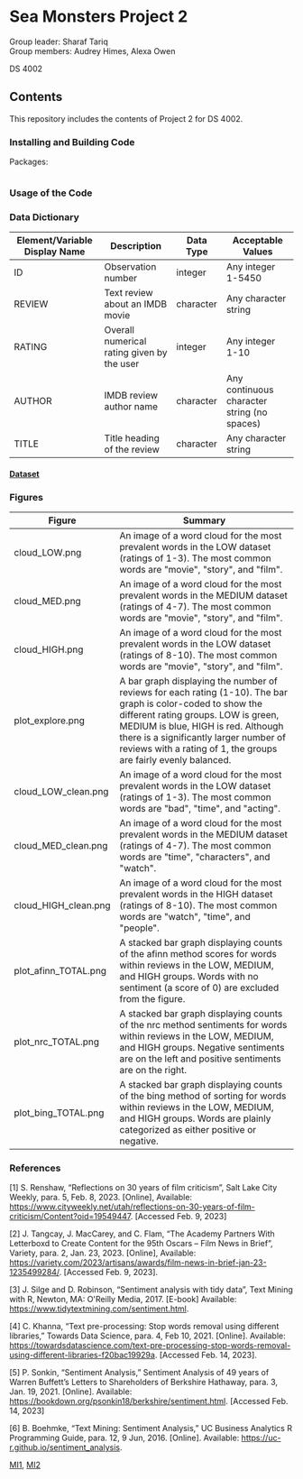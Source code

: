# Sea Monsters Project 2
Group leader: Sharaf Tariq    
Group members: Audrey Himes, Alexa Owen

DS 4002

## Contents
This repository includes the contents of Project 2 for DS 4002. 

### Installing and Building Code


Packages:
```markdown

```

### Usage of the Code


### Data Dictionary

| Element/Variable Display Name| Description| Data Type| Acceptable Values|                   
|------------------------------|------------|----------|------------------|
| ID | Observation number | integer | Any integer 1-5450 |
| REVIEW | Text review about an IMDB movie | character | Any character string |
| RATING | Overall numerical rating given by the user | integer | Any integer 1-10 |
| AUTHOR | IMDB review author name | character | Any continuous character string (no spaces) |
| TITLE | Title heading of the review | character | Any character string |

#### [Dataset](https://www.kaggle.com/datasets/csafrit2/plant-leaves-for-image-classification)

### Figures

| Figure | Summary |
|--------|---------|
| cloud_LOW.png | An image of a word cloud for the most prevalent words in the LOW dataset (ratings of 1-3). The most common words are "movie", "story", and "film". |
| cloud_MED.png | An image of a word cloud for the most prevalent words in the MEDIUM dataset (ratings of 4-7). The most common words are "movie", "story", and "film". |
| cloud_HIGH.png | An image of a word cloud for the most prevalent words in the LOW dataset (ratings of 8-10). The most common words are "movie", "story", and "film". |
| plot_explore.png | A bar graph displaying the number of reviews for each rating (1-10). The bar graph is color-coded to show the different rating groups. LOW is green, MEDIUM is blue, HIGH is red. Although there is a significantly larger number of reviews with a rating of 1, the groups are fairly evenly balanced. |
| cloud_LOW_clean.png | An image of a word cloud for the most prevalent words in the LOW dataset (ratings of 1-3). The most common words are "bad", "time", and "acting". |
| cloud_MED_clean.png | An image of a word cloud for the most prevalent words in the MEDIUM dataset (ratings of 4-7). The most common words are "time", "characters", and "watch". |
| cloud_HIGH_clean.png | An image of a word cloud for the most prevalent words in the HIGH dataset (ratings of 8-10). The most common words are "watch", "time", and "people". |
| plot_afinn_TOTAL.png | A stacked bar graph displaying counts of the afinn method scores for words within reviews in the LOW, MEDIUM, and HIGH groups. Words with no sentiment (a score of 0) are excluded from the figure. |
| plot_nrc_TOTAL.png | A stacked bar graph displaying counts of the nrc method sentiments for words within reviews in the LOW, MEDIUM, and HIGH groups. Negative sentiments are on the left and positive sentiments are on the right. |
| plot_bing_TOTAL.png | A stacked bar graph displaying counts of the bing method of sorting for words within reviews in the LOW, MEDIUM, and HIGH groups. Words are plainly categorized as either positive or negative. |

### References
[1] S. Renshaw, “Reflections on 30 years of film criticism”, Salt Lake City Weekly, para. 5, Feb. 8, 2023. [Online], Available: https://www.cityweekly.net/utah/reflections-on-30-years-of-film-criticism/Content?oid=19549447. [Accessed Feb. 9, 2023] 

[2] J. Tangcay, J. MacCarey, and C. Flam, “The Academy Partners With Letterboxd to Create Content for the 95th Oscars – Film News in Brief”, Variety, para. 2, Jan. 23, 2023. [Online], Available: https://variety.com/2023/artisans/awards/film-news-in-brief-jan-23-1235499284/. [Accessed Feb. 9, 2023].

[3] J. Silge and D. Robinson, “Sentiment analysis with tidy data”, Text Mining with R, Newton, MA: O'Reilly Media, 2017. [E-book] Available: https://www.tidytextmining.com/sentiment.html.

[4] C. Khanna, “Text pre-processing: Stop words removal using different libraries,” Towards Data Science, para. 4, Feb 10, 2021. [Online]. Available: https://towardsdatascience.com/text-pre-processing-stop-words-removal-using-different-libraries-f20bac19929a. [Accessed Feb. 14, 2023].

[5] P. Sonkin, “Sentiment Analysis,” Sentiment Analysis of 49 years of Warren Buffett’s Letters to Shareholders of Berkshire Hathaway, para. 3, Jan. 19, 2021. [Online]. Available: https://bookdown.org/psonkin18/berkshire/sentiment.html. [Accessed Feb. 14, 2023]

[6] B. Boehmke, “Text Mining: Sentiment Analysis,” UC Business Analytics R Programming Guide, para. 12, 9 Jun, 2016. [Online]. Available: https://uc-r.github.io/sentiment_analysis.

[MI1](https://github.com/ahimes9/DS4002_GroupWork/blob/main/Project_1/DS%204002%20-%20MI1.pdf), [MI2](https://github.com/ahimes9/DS4002_GroupWork/blob/main/Project_1/DS%204002%20-%20MI2.pdf)
